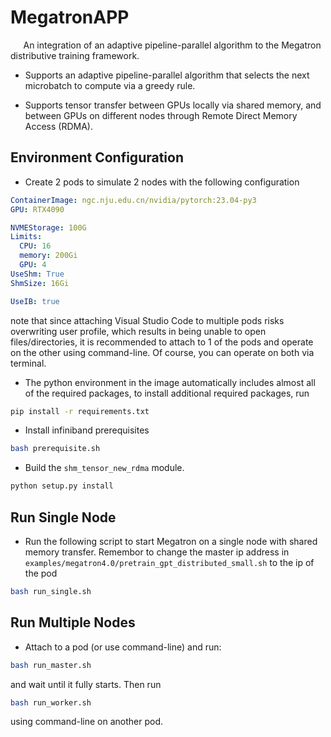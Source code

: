 # MegatronAPP

$\quad$ An integration of an adaptive pipeline-parallel algorithm to the Megatron distributive training framework.

- Supports an adaptive pipeline-parallel algorithm that selects the next microbatch to compute via a greedy rule.

- Supports tensor transfer between GPUs locally via shared memory, and between GPUs on different nodes through Remote Direct Memory Access (RDMA).

## Environment Configuration

- Create $2$ pods to simulate $2$ nodes with the following configuration

```yaml
ContainerImage: ngc.nju.edu.cn/nvidia/pytorch:23.04-py3
GPU: RTX4090

NVMEStorage: 100G
Limits:
  CPU: 16
  memory: 200Gi
  GPU: 4
UseShm: True
ShmSize: 16Gi

UseIB: true
```

note that since attaching Visual Studio Code to multiple pods risks overwriting user profile, which results in being unable to open files/directories, it is recommended to attach to $1$ of the pods and operate on the other using command-line. Of course, you can operate on both via terminal.

- The python environment in the image automatically includes almost all of the required packages, to install additional required packages, run

```bash
pip install -r requirements.txt
```

- Install infiniband prerequisites

```bash
bash prerequisite.sh
```

- Build the `shm_tensor_new_rdma` module.

```bash
python setup.py install
```

## Run Single Node

- Run the following script to start Megatron on a single node with shared memory transfer. Remembor to change the master ip address in `examples/megatron4.0/pretrain_gpt_distributed_small.sh` to the ip of the pod

```bash
bash run_single.sh
```

## Run Multiple Nodes

- Attach to a pod (or use command-line) and run:

```bash
bash run_master.sh
```

and wait until it fully starts. Then run

```bash
bash run_worker.sh
```

using command-line on another pod.
